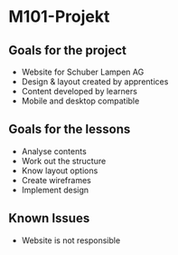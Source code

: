 # M101-Projekt

## Goals for the project
- Website for Schuber Lampen AG
- Design & layout created by apprentices
- Content developed by learners
- Mobile and desktop compatible

## Goals for the lessons
- Analyse contents
- Work out the structure
- Know layout options
- Create wireframes
- Implement design

## Known Issues
- Website is not responsible
